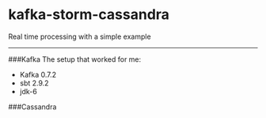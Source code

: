 kafka-storm-cassandra
=====================

Real time processing with a simple example

---------------------

###Kafka
The setup that worked for me:

* Kafka 0.7.2
* sbt 2.9.2
* jdk-6

###Cassandra



